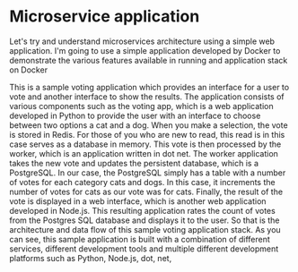 # Microservice application

Let's try and understand microservices architecture using a simple web application.
I'm going to use a simple application developed by Docker to demonstrate the various features available
in running and application stack on Docker


This is a sample voting application which provides an interface for a user to vote and another interface
to show the results.
The application consists of various components such as the voting app, which is a web application developed in Python to provide the user with an interface to choose between two options a cat and a dog.
When you make a selection, the vote is stored in Redis.
For those of you who are new to read, this read is in this case serves as a database in memory.
This vote is then processed by the worker, which is an application written in dot net.
The worker application takes the new vote and updates the persistent database, which is a PostgreSQL.
In our case, the PostgreSQL simply has a table with a number of votes for each category cats and dogs.
In this case, it increments the number of votes for cats as our vote was for cats.
Finally, the result of the vote is displayed in a web interface, which is another web application
developed in Node.js.
This resulting application rates the count of votes from the Postgres SQL database and displays it to the user.
So that is the architecture and data flow of this sample voting application stack.
As you can see, this sample application is built with a combination of different services, different
development tools and multiple different development platforms such as Python, Node.js, dot, net,